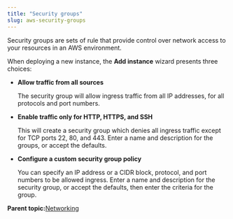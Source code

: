 ```yaml
---
title: "Security groups"
slug: aws-security-groups
---
```



Security groups are sets of rule that provide control over network access to your resources in an AWS environment.

When deploying a new instance, the **Add instance** wizard presents three choices:

-   **Allow traffic from all sources**

    The security group will allow ingress traffic from all IP addresses, for all protocols and port numbers.

-   **Enable traffic only for HTTP, HTTPS, and SSH**

    This will create a security group which denies all ingress traffic except for TCP ports 22, 80, and 443. Enter a name and description for the groups, or accept the defaults.

-   **Configure a custom security group policy**

    You can specify an IP address or a CIDR block, protocol, and port numbers to be allowed ingress. Enter a name and description for the security group, or accept the defaults, then enter the criteria for the group.


**Parent topic:**[Networking](aws-networking.md)

